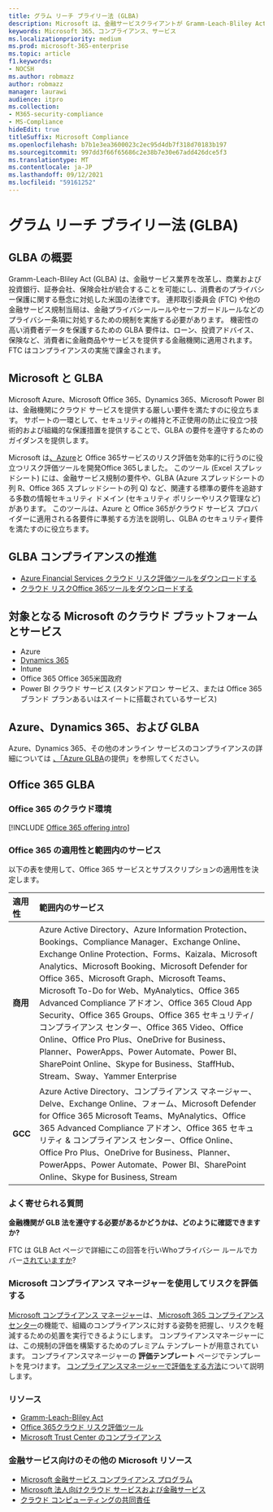 ```yaml
---
title: グラム リーチ ブライリー法 (GLBA)
description: Microsoft は、金融サービスクライアントが Gramm-Leach-Bliley Act (GLBA) のプライバシー要件とセキュリティ要件を遵守するのに役立ちます。
keywords: Microsoft 365、コンプライアンス、サービス
ms.localizationpriority: medium
ms.prod: microsoft-365-enterprise
ms.topic: article
f1.keywords:
- NOCSH
ms.author: robmazz
author: robmazz
manager: laurawi
audience: itpro
ms.collection:
- M365-security-compliance
- MS-Compliance
hideEdit: true
titleSuffix: Microsoft Compliance
ms.openlocfilehash: b7b1e3ea3600023c2ec95d4db7f318d70183b197
ms.sourcegitcommit: 997dd3f66f65686c2e38b7e30e67add426dce5f3
ms.translationtype: MT
ms.contentlocale: ja-JP
ms.lasthandoff: 09/12/2021
ms.locfileid: "59161252"
---
```

# <a name="gramm-leach-bliley-act-glba"></a>グラム リーチ ブライリー法 (GLBA)

## <a name="glba-overview"></a>GLBA の概要

Gramm-Leach-Bliley Act (GLBA) は、金融サービス業界を改革し、商業および投資銀行、証券会社、保険会社が統合することを可能にし、消費者のプライバシー保護に関する懸念に対処した米国の法律です。 連邦取引委員会 (FTC) や他の金融サービス規制当局は、金融プライバシールールやセーフガードルールなどのプライバシー条項に対処するための規制を実施する必要があります。 機密性の高い消費者データを保護するための GLBA 要件は、ローン、投資アドバイス、保険など、消費者に金融商品やサービスを提供する金融機関に適用されます。 FTC はコンプライアンスの実施で課金されます。

## <a name="microsoft-and-glba"></a>Microsoft と GLBA

Microsoft Azure、Microsoft Office 365、Dynamics 365、Microsoft Power BI は、金融機関にクラウド サービスを提供する厳しい要件を満たすのに役立ちます。 サポートの一環として、セキュリティの維持と不正使用の防止に役立つ技術的および組織的な保護措置を提供することで、GLBA の要件を遵守するためのガイダンスを提供します。

Microsoft は[、Azure](https://servicetrust.microsoft.com/ViewPage/TrustDocuments?command=Download&downloadType=Document&downloadId=6b218946-c235-4234-9beb-d557e39a3f44&docTab=6d000410-c9e9-11e7-9a91-892aae8839ad_Compliance_Guides)と Office 365サービスの[](https://servicetrust.microsoft.com/ViewPage/TrustDocuments?command=Download&downloadType=Document&downloadId=55702ffd-c35a-4619-8722-ab71c0c02002&docTab=6d000410-c9e9-11e7-9a91-892aae8839ad_Compliance_Guides)リスク評価を効率的に行うのに役立つリスク評価ツールを開発Office 365しました。 このツール (Excel スプレッドシート) には、金融サービス規制の要件や、GLBA (Azure スプレッドシートの列 R、Office 365 スプレッドシートの列 Q) など、関連する標準の要件を追跡する多数の情報セキュリティ ドメイン (セキュリティ ポリシーやリスク管理など) があります。 このツールは、Azure と Office 365がクラウド サービス プロバイダーに適用される各要件に準拠する方法を説明し、GLBA のセキュリティ要件を満たすのに役立ちます。

## <a name="promote-your-glba-compliance"></a>GLBA コンプライアンスの推進

- [Azure Financial Services クラウド リスク評価ツールをダウンロードする](https://servicetrust.microsoft.com/ViewPage/TrustDocuments?command=Download&downloadType=Document&downloadId=6b218946-c235-4234-9beb-d557e39a3f44&docTab=6d000410-c9e9-11e7-9a91-892aae8839ad_Compliance_Guides)
- [クラウド リスクOffice 365ツールをダウンロードする](https://servicetrust.microsoft.com/ViewPage/TrustDocuments?command=Download&downloadType=Document&downloadId=55702ffd-c35a-4619-8722-ab71c0c02002&docTab=6d000410-c9e9-11e7-9a91-892aae8839ad_Compliance_Guides)

## <a name="microsoft-in-scope-cloud-platforms--services"></a>対象となる Microsoft のクラウド プラットフォームとサービス

- Azure
- [Dynamics 365](https://aka.ms/d365-compliance-list)
- Intune
- Office 365 Office 365米国政府
- Power BI クラウド サービス (スタンドアロン サービス、または Office 365 ブランド プランあるいはスイートに搭載されているサービス)

## <a name="azure-dynamics-365-and-glba"></a>Azure、Dynamics 365、および GLBA

Azure、Dynamics 365、その他のオンライン サービスのコンプライアンスの詳細については [、「Azure GLBA](/azure/compliance/offerings/offering-glba-us)の提供」を参照してください。

## <a name="office-365-and-glba"></a>Office 365 GLBA

### <a name="office-365-cloud-environments"></a>Office 365 のクラウド環境

[!INCLUDE [Office 365 offering intro](../includes/o365-offering-introduction.md)]

### <a name="office-365-applicability-and-in-scope-services"></a>Office 365 の適用性と範囲内のサービス

以下の表を使用して、Office 365 サービスとサブスクリプションの適用性を決定します。

| **適用性** | **範囲内のサービス** |
|:------------------|:----------------------|
| **商用** | Azure Active Directory、Azure Information Protection、Bookings、Compliance Manager、Exchange Online、Exchange Online Protection、Forms、Kaizala、Microsoft Analytics、Microsoft Booking、Microsoft Defender for Office 365、Microsoft Graph、Microsoft Teams、Microsoft To-Do for Web、MyAnalytics、Office 365 Advanced Compliance アドオン、Office 365 Cloud App Security、Office 365 Groups、Office 365 セキュリティ/コンプライアンス センター、Office 365 Video、Office Online、Office Pro Plus、OneDrive for Business、Planner、PowerApps、Power Automate、Power BI、SharePoint Online、Skype for Business、StaffHub、Stream、Sway、Yammer Enterprise |
| **GCC** | Azure Active Directory、コンプライアンス マネージャー、Delve、Exchange Online、フォーム、Microsoft Defender for Office 365 Microsoft Teams、MyAnalytics、Office 365 Advanced Compliance アドオン、Office 365 セキュリティ & コンプライアンス センター、Office Online、Office Pro Plus、OneDrive for Business、Planner、PowerApps、Power Automate、Power BI、SharePoint Online、Skype for Business, Stream |

### <a name="frequently-asked-questions"></a>よく寄せられる質問

**金融機関が GLB 法を遵守する必要があるかどうかは、どのように確認できますか?**

FTC は GLB Act ページで詳細にこの回答を行いWhoプライバシー ルールでカバー[されていますか](https://www.ftc.gov/tips-advice/business-center/guidance/how-comply-privacy-consumer-financial-information-rule-gramm#whois)?

### <a name="use-microsoft-compliance-manager-to-assess-your-risk"></a>Microsoft コンプライアンス マネージャーを使用してリスクを評価する

[Microsoft コンプライアンス マネージャー](/microsoft-365/compliance/compliance-manager)は、[ Microsoft 365 コンプライアンス センター](/microsoft-365/compliance/microsoft-365-compliance-center)の機能で、組織のコンプライアンスに対する姿勢を把握し、リスクを軽減するための処置を実行できるようにします。 コンプライアンスマネージャーには、この規制の評価を構築するためのプレミアム テンプレートが用意されています。 コンプライアンスマネージャーの **評価テンプレート** ページでテンプレートを見つけます。 [コンプライアンスマネージャーで評価をする方法](/microsoft-365/compliance/compliance-manager-assessments)について説明します。

### <a name="resources"></a>リソース

- [Gramm-Leach-Bliley Act](https://www.ftc.gov/tips-advice/business-center/privacy-and-security/gramm-leach-bliley-act)
- [Office 365クラウド リスク評価ツール](https://servicetrust.microsoft.com/ViewPage/TrustDocuments?command=Download&downloadType=Document&downloadId=55702ffd-c35a-4619-8722-ab71c0c02002&docTab=6d000410-c9e9-11e7-9a91-892aae8839ad_Compliance_Guides)
- [Microsoft Trust Center のコンプライアンス](https://www.microsoft.com/trust-center/compliance/compliance-overview)

### <a name="other-microsoft-resources-for-financial-services"></a>金融サービス向けのその他の Microsoft リソース

- [Microsoft 金融サービス コンプライアンス プログラム](https://www.microsoft.com/download/details.aspx?id=55332)
- [Microsoft 法人向けクラウド サービスおよび金融サービス](https://www.microsoft.com/trustcenter/cloudservices/financialservices)
- [クラウド コンピューティングの共同責任](https://aka.ms/sharedresponsibility)

